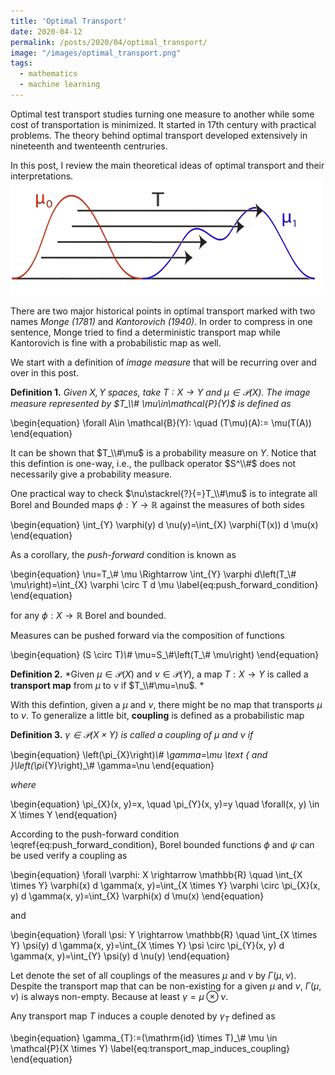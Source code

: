 ```yaml
---
title: 'Optimal Transport'
date: 2020-04-12
permalink: /posts/2020/04/optimal_transport/
image: "/images/optimal_transport.png"
tags:
  - mathematics
  - machine learning
---
```


<!-- Add a single line of comment to prevent the blog post post index page from including the following text. -->



Optimal test transport studies turning one measure to another while some cost of transportation is minimized. It started in 17th century with practical problems. The theory behind optimal transport developed extensively in nineteenth and twenteenth centruries.

In this post, I review the main theoretical ideas of optimal transport and their interpretations.
<img src="/images/optimal_transport.png" width="500">


There are two major historical points in optimal transport marked with two names _Monge (1781)_ and _Kantorovich (1940)_. In order to compress in one sentence, Monge tried to find a deterministic transport map while Kantorovich is fine with a probabilistic map as well.

We start with a definition of _image measure_ that will be recurring over and over in this post.

**Definition 1.** *Given $X, Y$ spaces, take $T:X\to Y$ and $\mu\in\mathcal{P}(X)$. The image measure represented by $T_\\# \mu\in\mathcal{P}(Y)$ is defined as*

\begin{equation}
\forall A\in \mathcal{B}(Y): \quad (T\mu)(A):= \mu(T(A))
\end{equation}

It can be shown that $T_\\#\mu$ is a probability measure on $Y$. Notice that this defintion is one-way, i.e., the pullback operator $S^\\#$ does not necessarily give a probability measure.

One practical way to check $\nu\stackrel{?}{=}T_\\#\mu$ is to integrate all Borel and Bounded maps $\phi:Y\to\mathbb{R}$ against the measures of both sides

\begin{equation}
\int_{Y} \varphi(y) d \nu(y)=\int_{X} \varphi(T(x)) d \mu(x)
\end{equation}

As a corollary, the _push-forward_ condition is known as

\begin{equation}
\nu=T_\\# \mu \Rightarrow \int_{Y} \varphi d\left(T_\\# \mu\right)=\int_{X} \varphi \circ T d \mu \label{eq:push_forward_condition}
\end{equation}

for any $\phi:X\to\mathbb{R}$ Borel and bounded.


Measures can be pushed forward via the composition of functions

\begin{equation}
(S \circ T)_\\#_ \mu=S_\\#\left(T_\\# \mu\right)
\end{equation}

**Definition 2.** *Given $\mu\in\mathcal{P}(X)$ and $\nu\in\mathcal{P}(Y)$, a map $T:X\to Y$ 
    is called a **transport map** from $\mu$ to $\nu$ if $T_\\#\mu=\nu$. *

With this defintion, given a $\mu$ and $\nu$, there might be no map that transports $\mu$ to $\nu$. 
To generalize a little bit, **coupling** is defined as a probabilistic map

**Definition 3.** *$\gamma\in\mathcal{P}(X\times Y)$ is called a coupling of $\mu$ and $\nu$ if*

\begin{equation}
\left(\pi_{X}\right)_\\# \gamma=\mu \text { and }\left(\pi_{Y}\right)_\\# \gamma=\nu
\end{equation}

*where*

\begin{equation}
\pi_{X}(x, y)=x, \quad \pi_{Y}(x, y)=y \quad \forall(x, y) \in X \times Y
\end{equation}

According to the push-forward condition \eqref{eq:push_forward_condition}, Borel bounded functions $\phi$ and $\psi$ can be used verify a coupling as

\begin{equation}
\forall \varphi: X \rightarrow \mathbb{R} \quad \int_{X \times Y} \varphi(x) d \gamma(x, y)=\int_{X \times Y} \varphi \circ \pi_{X}(x, y) d \gamma(x, y)=\int_{X} \varphi(x) d \mu(x)
\end{equation}

and

\begin{equation}
\forall \psi: Y \rightarrow \mathbb{R} \quad \int_{X \times Y} \psi(y) d \gamma(x, y)=\int_{X \times Y} \psi \circ \pi_{Y}(x, y) d \gamma(x, y)=\int_{Y} \psi(y) d \nu(y)
\end{equation}

Let denote the set of all couplings of the measures $\mu$ and $\nu$ by $\Gamma(\mu, \nu)$. Despite the transport map that can be non-existing for a given $\mu$ and $\nu$, $\Gamma(\mu, \nu)$ is always non-empty. Because at least $\gamma=\mu \otimes \nu$.

Any transport map $T$ induces a couple denoted by $\gamma_T$ defined as

\begin{equation}
\gamma_{T}:=(\mathrm{id} \times T)_\\# \mu \in \mathcal{P}(X \times Y) \label{eq:transport_map_induces_coupling}
\end{equation}
